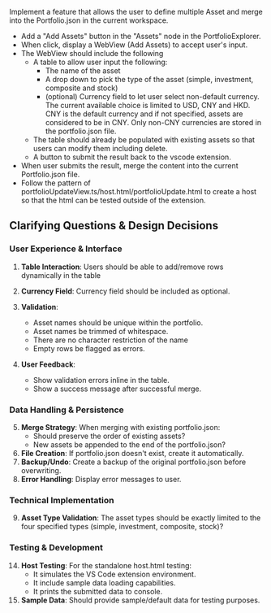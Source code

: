 Implement a feature that allows the user to define multiple Asset and merge into the Portfolio.json in the current workspace.

- Add a "Add Assets" button in the "Assets" node in the PortfolioExplorer.
- When click, display a WebView (Add Assets) to accept user's input.
- The WebView should include the following     
    - A table to allow user input the following:
        - The name of the asset
        - A drop down to pick the type of the asset (simple, investment, composite and stock)
        - (optional) Currency field to let user select non-default currency. The current available choice is limited to USD, CNY and HKD. CNY is the default currency and if not specified, assets are considered to be in CNY. Only non-CNY currencies are stored in the portfolio.json file.
    - The table should already be populated with existing assets so that users can modify them including delete.
    - A button to submit the result back to the vscode extension.
- When user submits the result, merge the content into the current Portfolio.json file.
- Follow the pattern of portfolioUpdateView.ts/host.html/portfolioUpdate.html to create a host so that the html can be tested outside of the extension.

## Clarifying Questions & Design Decisions

### User Experience & Interface
1. **Table Interaction**: Users should be able to add/remove rows dynamically in the table

2. **Currency Field**: Currency field should be included as optional.

3. **Validation**: 
   - Asset names should be unique within the portfolio.
   - Asset names be trimmed of whitespace.
   - There are no character restriction of the name
   - Empty rows be flagged as errors.
4. **User Feedback**: 
   - Show validation errors inline in the table.   
   - Show a success message after successful merge.

### Data Handling & Persistence
5. **Merge Strategy**: When merging with existing portfolio.json:
   - Should preserve the order of existing assets?
   - New assets be appended to the end of the portfolio.json?
6. **File Creation**: If portfolio.json doesn't exist, create it automatically.
7. **Backup/Undo**: Create a backup of the original portfolio.json before overwriting.
8. **Error Handling**: Display error messages to user.

### Technical Implementation
9. **Asset Type Validation**: The asset types should be exactly limited to the four specified types (simple, investment, composite, stock)?

### Testing & Development
14. **Host Testing**: For the standalone host.html testing:
    - It simulates the VS Code extension environment.
    - It include sample data loading capabilities.
    - It prints the submitted data to console.
15. **Sample Data**: Should provide sample/default data for testing purposes.
